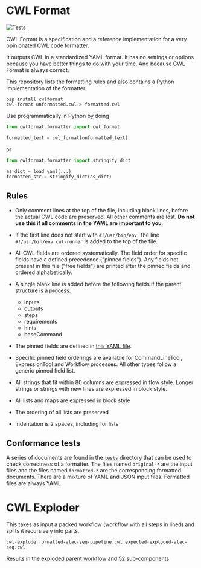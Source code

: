# CWL Format

[![Tests](https://github.com/rabix/cwl-format/workflows/Tests/badge.svg)](https://github.com/rabix/cwl-format/actions?query=workflow%3ATests)

CWL Format is a specification and a reference implementation for
a very opinionated CWL code formatter.

It outputs CWL in a standardized YAML format. It has no settings or
options because you have better things to do with your time. And because
CWL Format is always correct.

This repository lists the formatting rules and also contains a Python
implementation of the formatter.

```
pip install cwlformat
cwl-format unformatted.cwl > formatted.cwl
```

Use programmatically in Python by doing

```python
from cwlformat.formatter import cwl_format

formatted_text = cwl_format(unformatted_text)
```

or

```python
from cwlformat.formatter import stringify_dict

as_dict = load_yaml(...)
formatted_str = stringify_dict(as_dict)
```

## Rules

- Only comment lines at the top of the file, including blank lines,
  before the actual CWL code are preserved. All other comments are lost.
  **Do not use this if all comments in the YAML are important to you**. 

- If the first line does not start with `#!/usr/bin/env ` the line
  `#!/usr/bin/env cwl-runner` is added to the top of the file.

- All CWL fields are ordered systematically. The field order for specific 
  fields have a defined precedence ("pinned fields"). Any fields not 
  present in this file ("free fields") are printed after the pinned fields 
  and ordered alphabetically.

- A single blank line is added before the following fields if the parent 
  structure is a process.
  - inputs
  - outputs
  - steps
  - requirements
  - hints
  - baseCommand

- The pinned fields are defined in [this YAML file][spec]. 

- Specific pinned field orderings are available for CommandLineTool, 
  ExpressionTool and Workflow processes. All other types follow a generic
  pinned field list.
 
- All strings that fit within 80 columns are expressed in flow style.
  Longer strings or strings with new lines are expressed in block style.

- All lists and maps are expressed in block style

- The ordering of all lists are preserved

- Indentation is 2 spaces, including for lists

[spec]: https://raw.githubusercontent.com/rabix/cwl-format/master/cwlformat/keyorder.yml

## Conformance tests

A series of documents are found in the [`tests`][tests] directory that can be used
to check correctness of a formatter. The files named `original-*` are the input files
and the files named `formatted-*` are the corresponding formatted documents. There
are a mixture of YAML and JSON input files. Formatted files are always YAML.

[tests]: https://github.com/rabix/cwl-format/tree/master/tests/cwl


# CWL Exploder

This takes as input a packed workflow (workflow with all steps in lined) and splits it
recursively into parts.

```
cwl-explode formatted-atac-seq-pipeline.cwl expected-exploded-atac-seq.cwl
```

Results in the [exploded parent workflow](https://github.com/rabix/cwl-format/blob/master/tests/cwl/expected-exploded-atac-seq.cwl)
and [52 sub-components](https://github.com/rabix/cwl-format/tree/master/tests/cwl/expected-exploded-atac-seq.cwl.steps)
